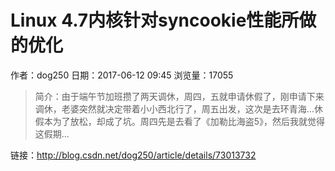 # Linux 4.7内核针对syncookie性能所做的优化
作者：dog250
日期：2017-06-12 09:45
浏览量：17055
> 简介：由于端午节加班攒了两天调休，周四，五就申请休假了，刚申请下来调休，老婆突然就决定带着小小西北行了，周五出发，这次是去环青海…休假本为了放松，却成了坑。周四先是去看了《加勒比海盗5》，然后我就觉得这假期...

 链接：http://blog.csdn.net/dog250/article/details/73013732
